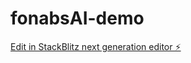 # fonabsAI-demo

[Edit in StackBlitz next generation editor ⚡️](https://stackblitz.com/~/github.com/danngeorrge/fonabsAI-demo)